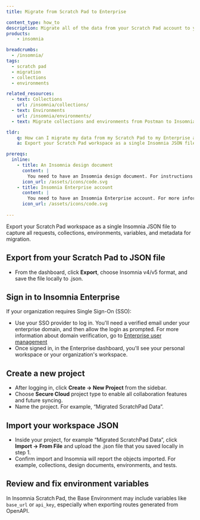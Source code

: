 ```yaml
---
title: Migrate from Scratch Pad to Enterprise

content_type: how_to
description: Migrate all of the data from your Scratch Pad account to your Enterprise account.
products:
    - insomnia

breadcrumbs:
  - /insomnia/
tags:
  - scratch pad
  - migration
  - collections
  - environments

related_resources:
  - text: Collections
    url: /insomnia/collections/
  - text: Environments
    url: /insomnia/environments/
  - text: Migrate collections and environments from Postman to Insomnia  

tldr:
    q: How can I migrate my data from my Scratch Pad to my Enterprise account? 
    a: Export your Scratch Pad workspace as a single Insomnia JSON file, and then import it into your Insomnia Enterprise account.

prereqs:
  inline:
    - title: An Insomnia design document
      content: |
        You need to have an Insomnia design document. For instructions on creating one see [Create a design document](/how-to/create-a-design-document/)
      icon_url: /assets/icons/code.svg
    - title: Insomnia Enterprise account
      content: |
        You need to have an Insomnia Enterprise account. For more information, go to [Insomnia Enterprise](/insomnia/enterprise/)
      icon_url: /assets/icons/code.svg
      
---
```

Export your Scratch Pad workspace as a single Insomnia JSON file to capture all requests, collections, environments, variables, and metadata for migration.

## Export from your Scratch Pad to JSON file
- From the dashboard, click **Export**, choose Insomnia v4/v5 format, and save the file locally to .json.

## Sign in to Insomnia Enterprise
If your organization requires Single Sign-On (SSO):
- Use your SSO provider to log in. You'll need a verified email under your enterprise domain, and then allow the login as prompted. For more information about domain verification, go to [Enterprise user management](/insomnia/enterprise-user-management/)
- Once signed in, in the Enterprise dashboard, you'll see your personal workspace or your organization's workspace.

## Create a new project
- After logging in, click **Create → New Project** from the sidebar.
- Choose **Secure Cloud** project type to enable all collaboration features and future syncing.
- Name the project. For example, “Migrated ScratchPad Data”.

## Import your workspace JSON
- Inside your project, for example “Migrated ScratchPad Data”, click **Import → From File** and upload the .json file that you saved locally in step 1.
- Confirm import and Insomnia will report the objects imported. For example, collections, design documents, environments, and tests.

## Review and fix environment variables
In Insomnia Scratch Pad, the Base Environment may include variables like `base_url` or `api_key`, especially when exporting routes generated from OpenAPI.